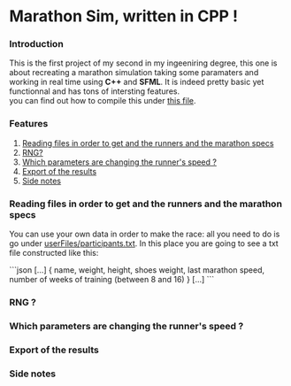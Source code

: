 <h1>Marathon Sim, written in CPP !</h1>
<h3>Introduction</h3>
<p>This is the first project of my second in my ingeeniring degree, this one is about recreating a marathon simulation taking some paramaters and working in real time using <strong>C++</strong> and <strong>SFML</strong>. It is indeed pretty basic yet functionnal and has tons of intersting features.<br/>you can find out how to compile this under <a href="build/Infos.md">this file</a>.</p>

<h3> Features </h3>
<ol>
  <li> <a href="#I">Reading files in order to get and the runners and the marathon specs</a> </li>
  <li> <a href="#II"> RNG?</a> </li>
  <li> <a href="#III">Which parameters are changing the runner's speed ?</a> </li>
  <li> <a href="#IV">Export of the results</a> </li>
  <li> <a href="#V">Side notes</a> </li>
</ol>
<h3 name="I"> Reading files in order to get and the runners and the marathon specs </h3>
<p>You can use your own data in order to make the race: all you need to do is go under <a href="userFiles/participants.txt">userFiles/participants.txt</a>. In this place you are going to see a txt file constructed like this:</br></p>
```json
[...]       
{     
  name,     
  weight,     
  height,     
  shoes weight,   
  last marathon speed,    
  number of weeks of training (between 8 and 16)    
}   
[...]
```
<p></p>
<h3 name="II"> RNG ? </h3>
<p></p>
<h3 name="III"> Which parameters are changing the runner's speed ? </h3>
<p></p>
<h3 name="IV"> Export of the results </h3>
<p></p>
<h3 name="V"> Side notes </h3>
<p></p>

